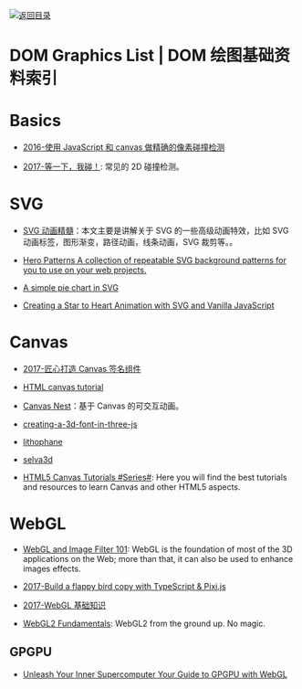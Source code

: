 [![返回目录](https://user-images.githubusercontent.com/5803001/38079637-ff0abcf0-3371-11e8-9b76-ad651620afc7.jpg)](https://github.com/wxyyxc1992/Awesome-Lists)

# DOM Graphics List | DOM 绘图基础资料索引

# Basics

- [2016-使用 JavaScript 和 canvas 做精确的像素碰撞检测](https://www.cnblogs.com/nzbin/p/5720862.html)

- [2017-等一下，我碰！](https://github.com/JChehe/blog/issues/8): 常见的 2D 碰撞检测。

# SVG

- [SVG 动画精髓](https://parg.co/bNB)：本文主要是讲解关于 SVG 的一些高级动画特效，比如 SVG 动画标签，图形渐变，路径动画，线条动画，SVG 裁剪等。。

- [Hero Patterns A collection of repeatable SVG background patterns for you to use on your web projects.](http://www.heropatterns.com/#appearance-settings)

* [A simple pie chart in SVG](https://hackernoon.com/a-simple-pie-chart-in-svg-dbdd653b6936#.lcgrjbwnc)

* [Creating a Star to Heart Animation with SVG and Vanilla JavaScript](https://css-tricks.com/creating-star-heart-animation-svg-vanilla-javascript/)

# Canvas

- [2017-匠心打造 Canvas 签名组件](http://louiszhai.github.io/2017/07/07/canvas-draw/)

- [HTML canvas tutorial](https://skilled.co/html-canvas/)

* [Canvas Nest](http://git.hust.cc/canvas-nest.js/)：基于 Canvas 的可交互动画。

* [creating-a-3d-font-in-three-js](http://blog.andrewray.me/creating-a-3d-font-in-three-js/)

* [lithophane](http://3dp.rocks/lithophane/)

* [selva3d](http://app.selva3d.com/transform)

- [HTML5 Canvas Tutorials #Series#](https://www.html5canvastutorials.com/): Here you will find the best tutorials and resources to learn Canvas and other HTML5 aspects.

# WebGL

- [WebGL and Image Filter 101](https://parg.co/UvE): WebGL is the foundation of most of the 3D applications on the Web; more than that, it can also be used to enhance images effects.

- [2017-Build a flappy bird copy with TypeScript & Pixi.js](https://parg.co/Uv5)

* [2017-WebGL 基础知识](http://eux.baidu.com/blog/2017/11/832)

* [WebGL2 Fundamentals](https://webgl2fundamentals.org): WebGL2 from the ground up. No magic.

## GPGPU

- [Unleash Your Inner Supercomputer Your Guide to GPGPU with WebGL](http://www.vizitsolutions.com/portfolio/webgl/gpgpu/index.html)
